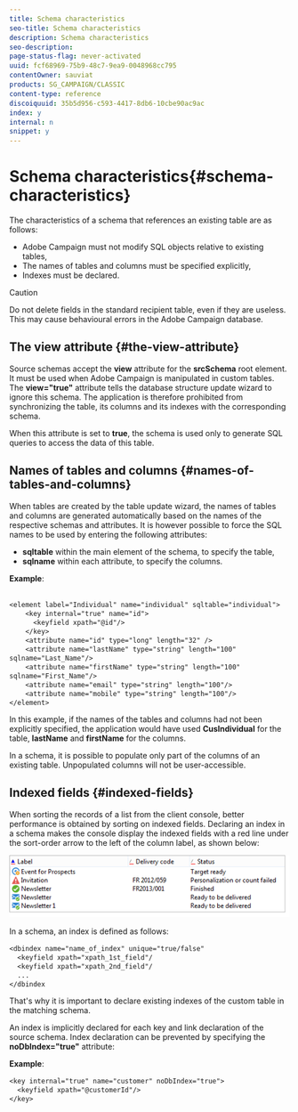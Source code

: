 ```yaml
---
title: Schema characteristics
seo-title: Schema characteristics
description: Schema characteristics
seo-description: 
page-status-flag: never-activated
uuid: fcf68969-75b9-48c7-9ea9-0048968cc795
contentOwner: sauviat
products: SG_CAMPAIGN/CLASSIC
content-type: reference
discoiquuid: 35b5d956-c593-4417-8db6-10cbe90ac9ac
index: y
internal: n
snippet: y
---
```


# Schema characteristics{#schema-characteristics}

The characteristics of a schema that references an existing table are as follows:

* Adobe Campaign must not modify SQL objects relative to existing tables,
* The names of tables and columns must be specified explicitly,
* Indexes must be declared.

>[!CAUTION]
>
>Do not delete fields in the standard recipient table, even if they are useless. This may cause behavioural errors in the Adobe Campaign database.

## The view attribute {#the-view-attribute}

Source schemas accept the **view** attribute for the **srcSchema** root element. It must be used when Adobe Campaign is manipulated in custom tables. The **view="true"** attribute tells the database structure update wizard to ignore this schema. The application is therefore prohibited from synchronizing the table, its columns and its indexes with the corresponding schema.

When this attribute is set to **true**, the schema is used only to generate SQL queries to access the data of this table.

## Names of tables and columns {#names-of-tables-and-columns}

When tables are created by the table update wizard, the names of tables and columns are generated automatically based on the names of the respective schemas and attributes. It is however possible to force the SQL names to be used by entering the following attributes:

* **sqltable** within the main element of the schema, to specify the table,
* **sqlname** within each attribute, to specify the columns.

**Example**:

```

<element label="Individual" name="individual" sqltable="individual">
    <key internal="true" name="id">
      <keyfield xpath="@id"/>
    </key> 
    <attribute name="id" type="long" length="32" />
    <attribute name="lastName" type="string" length="100" sqlname="Last_Name"/>
    <attribute name="firstName" type="string" length="100" sqlname="First_Name"/>
    <attribute name="email" type="string" length="100"/>
    <attribute name="mobile" type="string" length="100"/>
</element>

```

In this example, if the names of the tables and columns had not been explicitly specified, the application would have used **CusIndividual** for the table, **lastName** and **firstName** for the columns.

In a schema, it is possible to populate only part of the columns of an existing table. Unpopulated columns will not be user-accessible.

## Indexed fields {#indexed-fields}

When sorting the records of a list from the client console, better performance is obtained by sorting on indexed fields. Declaring an index in a schema makes the console display the indexed fields with a red line under the sort-order arrow to the left of the column label, as shown below:

![](assets/s_ncs_integration_mapping_index.png)

In a schema, an index is defined as follows:

```
<dbindex name="name_of_index" unique="true/false"
  <keyfield xpath="xpath_1st_field"/
  <keyfield xpath="xpath_2nd_field"/
  ...
</dbindex
```

That's why it is important to declare existing indexes of the custom table in the matching schema.

An index is implicitly declared for each key and link declaration of the source schema. Index declaration can be prevented by specifying the **noDbIndex="true"** attribute:

**Example**:

```
<key internal="true" name="customer" noDbIndex="true">
  <keyfield xpath="@customerId"/>
</key>
```

